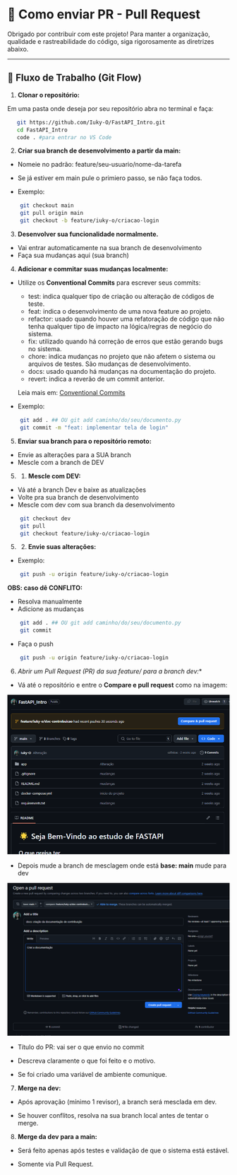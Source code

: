 # 📘 Como enviar PR - Pull Request

Obrigado por contribuir com este projeto! Para manter a organização, qualidade e rastreabilidade do código, siga rigorosamente as diretrizes abaixo.

---

## 📌 Fluxo de Trabalho (Git Flow)

1. **Clonar o repositório:**

Em uma pasta onde deseja por seu repositório abra no terminal e faça:

```bash
   git https://github.com/Iuky-O/FastAPI_Intro.git
   cd FastAPI_Intro
   code . #para entrar no VS Code
```

2. **Criar sua branch de desenvolvimento a partir da main:**

- Nomeie no padrão: feature/seu-usuario/nome-da-tarefa

- Se já estiver em main pule o primiero passo, se não faça todos.

- Exemplo:
```bash
    git checkout main
    git pull origin main
    git checkout -b feature/iuky-o/criacao-login
```

3. **Desenvolver sua funcionalidade normalmente.**

- Vai entrar automaticamente na sua branch de desenvolvimento
- Faça sua mudanças aqui (sua branch)

4. **Adicionar e commitar suas mudanças localmente:**

- Utilize os **Conventional Commits** para escrever seus commits:
    - test: indica qualquer tipo de criação ou alteração de códigos de teste.
    - feat: indica o desenvolvimento de uma nova feature ao projeto.
    - refactor: usado quando houver uma refatoração de código que não tenha qualquer tipo de impacto na lógica/regras de negócio do sistema.
    - fix: utilizado quando há correção de erros que estão gerando bugs no sistema.
    - chore: indica mudanças no projeto que não afetem o sistema ou arquivos de testes. São mudanças de desenvolvimento.
    - docs: usado quando há mudanças na documentação do projeto.
    - revert: indica a reverão de um commit anterior.

    Leia mais em: [Conventional Commits](https://medium.com/linkapi-solutions/conventional-commits-pattern-3778d1a1e657)

- Exemplo:

```bash
    git add . ## OU git add caminho/do/seu/documento.py
    git commit -m "feat: implementar tela de login"
```

5. **Enviar sua branch para o repositório remoto:**

- Envie as alterações para a SUA branch
- Mescle com a branch de DEV

5. 1. **Mescle com DEV:**

- Vá até a branch Dev e baixe as atualizações
- Volte pra sua branch de desenvolvimento
- Mescle com dev com sua branch da desenvolvimento

```bash
    git checkout dev
    git pull
    git checkout feature/iuky-o/criacao-login
```

5. 2. **Envie suas alterações:**

- Exemplo:
```bash
    git push -u origin feature/iuky-o/criacao-login
```

**OBS: caso dê CONFLITO:**
- Resolva manualmente
- Adicione as mudanças

```bash
    git add . ## OU git add caminho/do/seu/documento.py
    git commit
```
- Faça o push

```bash
    git push -u origin feature/iuky-o/criacao-login
```

6. **Abrir um Pull Request (PR) da sua feature/* para a branch dev:**

- Vá até o repositório e entre o **Compare e pull request** como na imagem:

![alt text](image.png)

- Depois mude a branch de mesclagem onde está **base: main** mude para dev

![alt text](image-1.png)

- Título do PR: vai ser o que envio no commit

- Descreva claramente o que foi feito e o motivo.

- Se foi criado uma variável de ambiente comunique.

7. **Merge na dev:**

- Após aprovação (mínimo 1 revisor), a branch será mesclada em dev.

- Se houver conflitos, resolva na sua branch local antes de tentar o merge.

8. **Merge da dev para a main:**

- Será feito apenas após testes e validação de que o sistema está estável.

- Somente via Pull Request.
